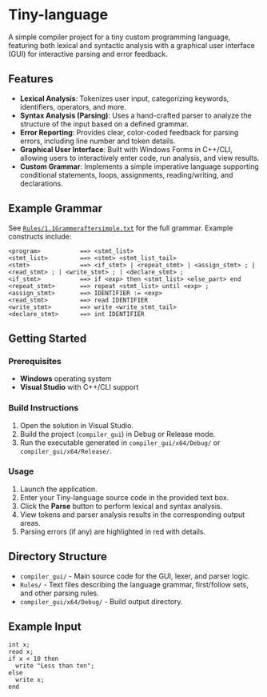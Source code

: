 # Tiny-language

A simple compiler project for a tiny custom programming language, featuring both lexical and syntactic analysis with a graphical user interface (GUI) for interactive parsing and error feedback.

## Features

- **Lexical Analysis**: Tokenizes user input, categorizing keywords, identifiers, operators, and more.
- **Syntax Analysis (Parsing)**: Uses a hand-crafted parser to analyze the structure of the input based on a defined grammar.
- **Error Reporting**: Provides clear, color-coded feedback for parsing errors, including line number and token details.
- **Graphical User Interface**: Built with Windows Forms in C++/CLI, allowing users to interactively enter code, run analysis, and view results.
- **Custom Grammar**: Implements a simple imperative language supporting conditional statements, loops, assignments, reading/writing, and declarations.

## Example Grammar

See [`Rules/1.1Grammeraftersimple.txt`](https://github.com/Shady-Mo/Tiny-language/blob/master/Rules/1.1Grammeraftersimple.txt) for the full grammar. Example constructs include:

```
<program>           ==> <stmt_list>
<stmt_list>         ==> <stmt> <stmt_list_tail>
<stmt>              ==> <if_stmt> | <repeat_stmt> | <assign_stmt> ; | <read_stmt> ; | <write_stmt> ; | <declare_stmt> ;
<if_stmt>           ==> if <exp> then <stmt_list> <else_part> end
<repeat_stmt>       ==> repeat <stmt_list> until <exp> ;
<assign_stmt>       ==> IDENTIFIER := <exp>
<read_stmt>         ==> read IDENTIFIER
<write_stmt>        ==> write <write_stmt_tail>
<declare_stmt>      ==> int IDENTIFIER
```

## Getting Started

### Prerequisites

- **Windows** operating system
- **Visual Studio** with C++/CLI support

### Build Instructions

1. Open the solution in Visual Studio.
2. Build the project (`compiler_gui`) in Debug or Release mode.
3. Run the executable generated in `compiler_gui/x64/Debug/` or `compiler_gui/x64/Release/`.

### Usage

1. Launch the application.
2. Enter your Tiny-language source code in the provided text box.
3. Click the **Parse** button to perform lexical and syntax analysis.
4. View tokens and parser analysis results in the corresponding output areas.
5. Parsing errors (if any) are highlighted in red with details.

## Directory Structure

- `compiler_gui/` - Main source code for the GUI, lexer, and parser logic.
- `Rules/` - Text files describing the language grammar, first/follow sets, and other parsing rules.
- `compiler_gui/x64/Debug/` - Build output directory.

## Example Input

```tiny
int x;
read x;
if x < 10 then
  write "Less than ten";
else
  write x;
end
```
